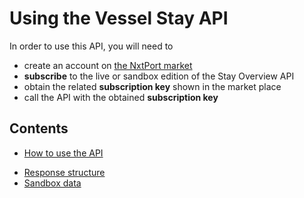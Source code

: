 # Using the Vessel Stay API

In order to use this API, you will need to 

* create an account on [the NxtPort market](https://market.nxtport.eu)
* **subscribe** to the live or sandbox edition of the Stay Overview API 
* obtain the related **subscription key** shown in the market place
* call the API with the obtained **subscription key**

## Contents
<!--* [API Operations](./operations.md)-->
* [How to use the API](./howtousetheapi.md)
<!--* [Request structure](./requests.md)-->
* [Response structure](./responses.md)
* [Sandbox data](./sandboxdata.md)

<!--## Swagger

A Swagger file is located [here](./vesselstay_swagger.json). You will need to use your subscription key and the appropriate host depending on the version you're subscribed to (sandbox or live).-->

